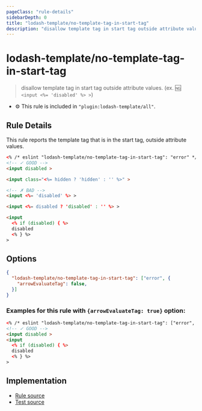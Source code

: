 ```yaml
---
pageClass: "rule-details"
sidebarDepth: 0
title: "lodash-template/no-template-tag-in-start-tag"
description: "disallow template tag in start tag outside attribute values. (ex. :ng: `<input <%= 'disabled' %> >`)"
---
```

# lodash-template/no-template-tag-in-start-tag
> disallow template tag in start tag outside attribute values. (ex. :ng: `<input <%= 'disabled' %> >`)

- :gear: This rule is included in `"plugin:lodash-template/all"`.

## Rule Details

This rule reports the template tag that is in the start tag, outside attribute values.

```html
<% /* eslint "lodash-template/no-template-tag-in-start-tag": "error" */ %>
<!-- ✓ GOOD -->
<input disabled >

<input class="<%= hidden ? 'hidden' : '' %>" >

<!-- ✗ BAD -->
<input <%= 'disabled' %> >

<input <%= disabled ? 'disabled' : '' %> >

<input
  <% if (disabled) { %>
  disabled
  <% } %>
>
```

## Options

```json
{
  "lodash-template/no-template-tag-in-start-tag": ["error", {
    "arrowEvaluateTag": false,
  }]
}
```

### Examples for this rule with `{arrowEvaluateTag: true}` option:

```html
<% /* eslint "lodash-template/no-template-tag-in-start-tag": ["error", {"arrowEvaluateTag": true}] */ %>
<!-- ✓ GOOD -->
<input disabled >
<input
  <% if (disabled) { %>
  disabled
  <% } %>
>
```

## Implementation

- [Rule source](https://github.com/ota-meshi/eslint-plugin-lodash-template/blob/master/lib/rules/no-template-tag-in-start-tag.js)
- [Test source](https://github.com/ota-meshi/eslint-plugin-lodash-template/blob/master/tests/lib/rules/no-template-tag-in-start-tag.js)
